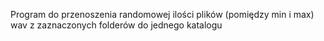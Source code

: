 Program do przenoszenia randomowej ilości plików (pomiędzy min i max) wav z zaznaczonych folderów do jednego katalogu
